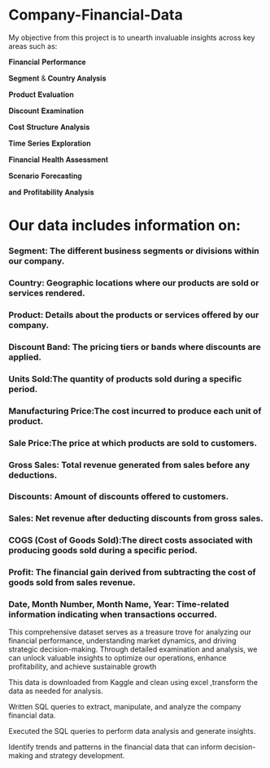 # Company-Financial-Data

My objective from this project is to unearth invaluable insights across key areas such as:

𝐅𝐢𝐧𝐚𝐧𝐜𝐢𝐚𝐥 𝐏𝐞𝐫𝐟𝐨𝐫𝐦𝐚𝐧𝐜𝐞

𝐒𝐞𝐠𝐦𝐞𝐧𝐭 & 𝐂𝐨𝐮𝐧𝐭𝐫𝐲 𝐀𝐧𝐚𝐥𝐲𝐬𝐢𝐬

𝐏𝐫𝐨𝐝𝐮𝐜𝐭 𝐄𝐯𝐚𝐥𝐮𝐚𝐭𝐢𝐨𝐧

𝐃𝐢𝐬𝐜𝐨𝐮𝐧𝐭 𝐄𝐱𝐚𝐦𝐢𝐧𝐚𝐭𝐢𝐨𝐧

𝐂𝐨𝐬𝐭 𝐒𝐭𝐫𝐮𝐜𝐭𝐮𝐫𝐞 𝐀𝐧𝐚𝐥𝐲𝐬𝐢𝐬

𝐓𝐢𝐦𝐞 𝐒𝐞𝐫𝐢𝐞𝐬 𝐄𝐱𝐩𝐥𝐨𝐫𝐚𝐭𝐢𝐨𝐧

𝐅𝐢𝐧𝐚𝐧𝐜𝐢𝐚𝐥 𝐇𝐞𝐚𝐥𝐭𝐡 𝐀𝐬𝐬𝐞𝐬𝐬𝐦𝐞𝐧𝐭

𝐒𝐜𝐞𝐧𝐚𝐫𝐢𝐨 𝐅𝐨𝐫𝐞𝐜𝐚𝐬𝐭𝐢𝐧𝐠

𝐚𝐧𝐝 𝐏𝐫𝐨𝐟𝐢𝐭𝐚𝐛𝐢𝐥𝐢𝐭𝐲 𝐀𝐧𝐚𝐥𝐲𝐬𝐢𝐬


# Our data includes information on:

### Segment: The different business segments or divisions within our company.

### Country: Geographic locations where our products are sold or services rendered.

### Product: Details about the products or services offered by our company.

### Discount Band: The pricing tiers or bands where discounts are applied.

### Units Sold:The quantity of products sold during a specific period.

### Manufacturing Price:The cost incurred to produce each unit of product.

### Sale Price:The price at which products are sold to customers.

### Gross Sales: Total revenue generated from sales before any deductions.

### Discounts: Amount of discounts offered to customers.

### Sales: Net revenue after deducting discounts from gross sales.

### COGS (Cost of Goods Sold):The direct costs associated with producing goods sold during a specific period.

### Profit: The financial gain derived from subtracting the cost of goods sold from sales revenue.

### Date, Month Number, Month Name, Year: Time-related information indicating when transactions occurred.

This comprehensive dataset serves as a treasure trove for analyzing our financial performance, 
understanding market dynamics, and driving strategic decision-making. Through detailed examination and 
analysis, we can unlock valuable insights to optimize our operations, enhance profitability, and achieve 
sustainable growth

This data is downloaded from Kaggle and clean using excel ,transform the data as needed for analysis.

Written SQL queries to extract, manipulate, and analyze the company financial data.

Executed the SQL queries to perform data analysis and generate insights.

Identify trends and patterns in the financial data that can inform decision-making and strategy development.
